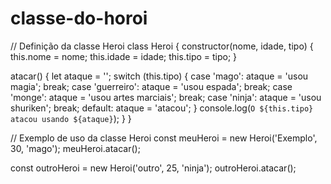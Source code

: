 # classe-do-horoi

// Definição da classe Heroi
class Heroi {
  constructor(nome, idade, tipo) {
    this.nome = nome;
    this.idade = idade;
    this.tipo = tipo;
  }

  atacar() {
    let ataque = '';
    switch (this.tipo) {
      case 'mago':
        ataque = 'usou magia';
        break;
      case 'guerreiro':
        ataque = 'usou espada';
        break;
      case 'monge':
        ataque = 'usou artes marciais';
        break;
      case 'ninja':
        ataque = 'usou shuriken';
        break;
      default:
        ataque = 'atacou';
    }
    console.log(`O ${this.tipo} atacou usando ${ataque}`);
  }
}

// Exemplo de uso da classe Heroi
const meuHeroi = new Heroi('Exemplo', 30, 'mago');
meuHeroi.atacar();

const outroHeroi = new Heroi('outro', 25, 'ninja');
outroHeroi.atacar();
